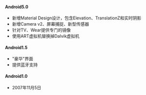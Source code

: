 #### Android5.0

- 新增Material Design设计，包含Elevation、TranslationZ和实时阴影
- 新增Camera v2、屏幕捕捉、新型传感器
- 针对TV、Wear提供专门的镜像
- 使用ART虚拟机替换掉Dalvik虚拟机

#### Android1.5

- "豪华"界面
- 提供蓝牙支持


#### Android1.0

- 2007年11月5日
